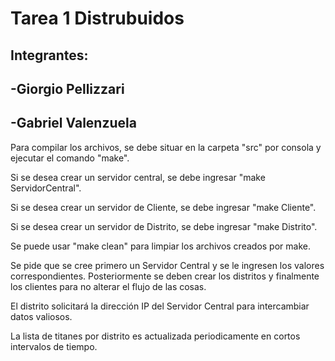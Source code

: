 # Tarea 1 Distrubuidos
## Integrantes: 
## -Giorgio Pellizzari
## -Gabriel Valenzuela

Para compilar los archivos, se debe situar en la carpeta "src" por consola y ejecutar el comando "make".

Si se desea crear un servidor central, se debe ingresar "make ServidorCentral".

Si se desea crear un servidor de Cliente, se debe ingresar "make Cliente".

Si se desea crear un servidor de Distrito, se debe ingresar "make Distrito".

Se puede usar "make clean" para limpiar los archivos creados por make.

Se pide que se cree primero un Servidor Central y se le ingresen los valores correspondientes. Posteriormente se deben crear los distritos y finalmente los clientes para no alterar el flujo de las cosas.

El distrito solicitará la dirección IP del Servidor Central para intercambiar datos valiosos.

La lista de titanes por distrito es actualizada periodicamente en cortos intervalos de tiempo.
